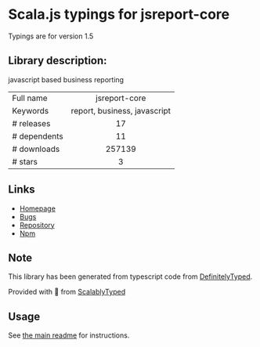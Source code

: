 
# Scala.js typings for jsreport-core

Typings are for version 1.5

## Library description:
javascript based business reporting

|                    |                 |
| ------------------ | :-------------: |
| Full name          | jsreport-core |
| Keywords           | report, business, javascript |
| # releases         | 17 |
| # dependents       | 11 |
| # downloads        | 257139 |
| # stars            | 3 |

## Links
- [Homepage](http://jsreport.net)
- [Bugs](https://github.com/jsreport/jsreport-core/issues)
- [Repository](https://github.com/jsreport/jsreport-core)
- [Npm](https://www.npmjs.com/package/jsreport-core)
    


## Note
This library has been generated from typescript code from [DefinitelyTyped](https://definitelytyped.org).

Provided with :purple_heart: from [ScalablyTyped](https://github.com/oyvindberg/ScalablyTyped)

## Usage
See [the main readme](../../readme.md) for instructions.


